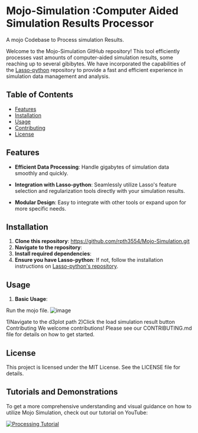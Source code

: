 # Mojo-Simulation :Computer Aided Simulation Results Processor
A mojo Codebase to Process simulation Results.


Welcome to the Mojo-Simulation GitHub repository! This tool efficiently processes vast amounts of computer-aided simulation results, some reaching up to several gibibytes. We have incorporated the capabilities of the [Lasso-python](https://github.com/path_to_lasso_python) repository to provide a fast and efficient experience in simulation data management and analysis.

## Table of Contents

- [Features](#features)
- [Installation](#installation)
- [Usage](#usage)
- [Contributing](#contributing)
- [License](#license)

## Features

- **Efficient Data Processing**: Handle gigabytes of simulation data smoothly and quickly.
  
- **Integration with Lasso-python**: Seamlessly utilize Lasso's feature selection and regularization tools directly with your simulation results.
  
- **Modular Design**: Easy to integrate with other tools or expand upon for more specific needs.

## Installation

1. **Clone this repository**:
   https://github.com/rpth3554/Mojo-Simulation.git
2. **Navigate to the repository**:
3. **Install required dependencies**:
4. **Ensure you have Lasso-python**: If not, follow the installation instructions on [Lasso-python's repository](https://github.com/open-lasso-python/lasso-python).

## Usage

1. **Basic Usage**:
   

Run the mojo file.
![image](https://github.com/rpth3554/Mojo-Simulation/assets/93345440/f9cfd62f-cacc-473a-863e-870add66c55e)

1)Navigate to the d3plot path 
2)Click the load simulation result button 
Contributing
We welcome contributions! Please see our CONTRIBUTING.md file for details on how to get started.

## License
This project is licensed under the MIT License. See the LICENSE file for details.



## Tutorials and Demonstrations

To get a more comprehensive understanding and visual guidance on how to utilize Mojo Simulation, check out our tutorial on YouTube:

[![Processing Tutorial](https://i9.ytimg.com/vi_webp/PwJ0MLvNCZc/mq3.webp?sqp=CJi24agG&rs=AOn4CLD1HLRCu9RBzz4AKt2u5x6g1PJiKw)](https://www.youtube.com/watch?v=PwJ0MLvNCZc "Processing Tutorial")





